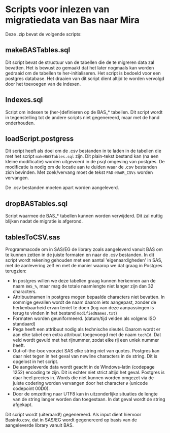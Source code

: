 # Scripts voor inlezen van migratiedata van Bas naar Mira

Deze .zip bevat de volgende scripts:

## makeBASTables.sql
Dit script bevat de structuur van de tabellen die de te migreren data zal bevatten. Het is bewust zo gemaakt dat het later nogmaals kan worden gedraaid om de tabellen te her-initialiseren. 
Het script is bedoeld voor een postgres database. Het draaien van dit script dient altijd te worden vervolgd door het toevoegen van de indexen.

## Indexes.sql
Script om indexen te (her-)definieren op de BAS_* tabellen. Dit script wordt in tegenstelling tot de andere scripts niet gegenereerd, maar met de hand onderhouden.

## loadScript.postgress
Dit script heeft als doel om de .csv bestanden in te laden in de tabellen die met het script `makeBASTables.sql` zijn.
Dit plain-tekst bestand kan (na een kleine modificatie) worden uitgevoerd in de psql omgeving van postgres. De modificatie is nodig om de locatie aan te duiden waar de .csv bestanden zich bevinden. Met zoek/vervang moet de tekst `PAD-NAAR_CSVs` worden vervangen. 

De .csv bestanden moeten apart worden aangeleverd. 

## dropBASTables.sql
Script waarmee de BAS_* tabellen kunnen worden verwijderd. Dit zal nuttig blijken nadat de migratie is afgerond.

## tablesToCSV.sas
Programmacode om in SAS/EG de library zoals aangeleverd vanuit BAS om te kunnen zetten in de juiste formaten en naar de .csv bestanden. In dit script wordt rekening gehouden met een aantal 'eigenaardigheden' in SAS, met de aanlevering zelf en met de manier waarop we dat graag in Postgres terugzien:
  * In postgres willen we deze tabellen graag kunnen herkennen aan de naam `BAS_%`, maar mag de totale naamlengte niet langer zijn dan 32 characters.
  * Attribuutnamen in postgres mogen bepaalde characters niet bevatten. In sommige gevallen wordt de naam daarom iets aangepast, zonder de herkenbaarheid ervan teniet te doen (log van deze aanpassingen is terug te vinden in het bestand `modifiedNames.txt`)
  * Formaten worden geuniformeerd. (datum/tijd velden als volgens ISO standaard)
  * Pega heeft een attribuut nodig als technische sleutel. Daarom wordt er aan elke tabel een extra attribuut toegevoegd met de naam `techId`. Dat veld wordt gevuld met het rijnummer, zodat elke rij een uniek nummer heeft. 
  * Out-of-the-box voorziet SAS elke string niet van quotes. Postgres kan daar niet tegen in het geval van newline characters in de string. Dit is opgelost in het script.
  * De aangeleverde data wordt geacht in de Windows-latin (codepage 1252) encoding te zijn. Dit is echter niet strict altijd het geval. Postgres is daar heel precies in. Words die niet kunnen worden omgezet via de juiste codering worden vervangen door het character `Ð` (unicode codepoint 00D0).
  * Door de omzetting naar UTF8 kan in uitzonderlijke situaties de lengte van de string langer worden dan toegestaan. In dat geval wordt de string afgekapt. 

Dit script wordt (uiteraard!) gegenereerd. Als input dient hiervoor Basinfo.csv, dat in SAS/EG wordt gegenereerd op basis van de aangeleverde library vanuit BAS. 

